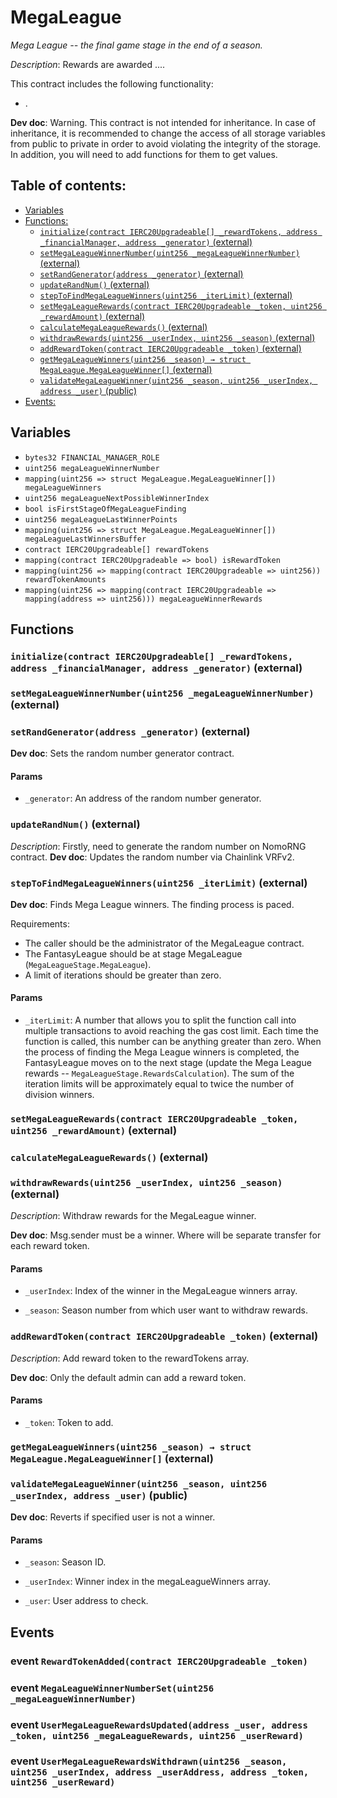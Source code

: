 # MegaLeague
*Mega League -- the final game stage in the end of a season.*

*Description*: Rewards are awarded ....

This contract includes the following functionality:
 - .


**Dev doc**: Warning. This contract is not intended for inheritance. In case of inheritance, it is recommended to change the
access of all storage variables from public to private in order to avoid violating the integrity of the storage. In
addition, you will need to add functions for them to get values.

## Table of contents:
- [Variables](#variables)
- [Functions:](#functions)
  - [`initialize(contract IERC20Upgradeable[] _rewardTokens, address _financialManager, address _generator)` (external) ](#megaleague-initialize-contract-ierc20upgradeable---address-address-)
  - [`setMegaLeagueWinnerNumber(uint256 _megaLeagueWinnerNumber)` (external) ](#megaleague-setmegaleaguewinnernumber-uint256-)
  - [`setRandGenerator(address _generator)` (external) ](#megaleague-setrandgenerator-address-)
  - [`updateRandNum()` (external) ](#megaleague-updaterandnum--)
  - [`stepToFindMegaLeagueWinners(uint256 _iterLimit)` (external) ](#megaleague-steptofindmegaleaguewinners-uint256-)
  - [`setMegaLeagueRewards(contract IERC20Upgradeable _token, uint256 _rewardAmount)` (external) ](#megaleague-setmegaleaguerewards-contract-ierc20upgradeable-uint256-)
  - [`calculateMegaLeagueRewards()` (external) ](#megaleague-calculatemegaleaguerewards--)
  - [`withdrawRewards(uint256 _userIndex, uint256 _season)` (external) ](#megaleague-withdrawrewards-uint256-uint256-)
  - [`addRewardToken(contract IERC20Upgradeable _token)` (external) ](#megaleague-addrewardtoken-contract-ierc20upgradeable-)
  - [`getMegaLeagueWinners(uint256 _season) → struct MegaLeague.MegaLeagueWinner[]` (external) ](#megaleague-getmegaleaguewinners-uint256-)
  - [`validateMegaLeagueWinner(uint256 _season, uint256 _userIndex, address _user)` (public) ](#megaleague-validatemegaleaguewinner-uint256-uint256-address-)
- [Events:](#events)

## Variables <a name="variables"></a>
- `bytes32 FINANCIAL_MANAGER_ROLE`
- `uint256 megaLeagueWinnerNumber`
- `mapping(uint256 => struct MegaLeague.MegaLeagueWinner[]) megaLeagueWinners`
- `uint256 megaLeagueNextPossibleWinnerIndex`
- `bool isFirstStageOfMegaLeagueFinding`
- `uint256 megaLeagueLastWinnerPoints`
- `mapping(uint256 => struct MegaLeague.MegaLeagueWinner[]) megaLeagueLastWinnersBuffer`
- `contract IERC20Upgradeable[] rewardTokens`
- `mapping(contract IERC20Upgradeable => bool) isRewardToken`
- `mapping(uint256 => mapping(contract IERC20Upgradeable => uint256)) rewardTokenAmounts`
- `mapping(uint256 => mapping(contract IERC20Upgradeable => mapping(address => uint256))) megaLeagueWinnerRewards`

## Functions <a name="functions"></a>

### `initialize(contract IERC20Upgradeable[] _rewardTokens, address _financialManager, address _generator)` (external) <a name="megaleague-initialize-contract-ierc20upgradeable---address-address-"></a>


### `setMegaLeagueWinnerNumber(uint256 _megaLeagueWinnerNumber)` (external) <a name="megaleague-setmegaleaguewinnernumber-uint256-"></a>


### `setRandGenerator(address _generator)` (external) <a name="megaleague-setrandgenerator-address-"></a>

**Dev doc**: Sets the random number generator contract.



#### Params
 - `_generator`: An address of the random number generator.

### `updateRandNum()` (external) <a name="megaleague-updaterandnum--"></a>

*Description*: Firstly, need to generate the random number on NomoRNG contract.
**Dev doc**: Updates the random number via Chainlink VRFv2.



### `stepToFindMegaLeagueWinners(uint256 _iterLimit)` (external) <a name="megaleague-steptofindmegaleaguewinners-uint256-"></a>

**Dev doc**: Finds Mega League winners. The finding process is paced.

Requirements:
- The caller should be the administrator of the MegaLeague contract.
- The FantasyLeague should be at stage MegaLeague (`MegaLeagueStage.MegaLeague`).
- A limit of iterations should be greater than zero.



#### Params
 - `_iterLimit`:   A number that allows you to split the function call into multiple transactions to avoid
reaching the gas cost limit. Each time the function is called, this number can be anything greater than zero.
When the process of finding the Mega League winners is completed, the FantasyLeague moves on to the next stage
(update the Mega League rewards -- `MegaLeagueStage.RewardsCalculation`). The sum of the iteration limits will
be approximately equal to twice the number of division winners.

### `setMegaLeagueRewards(contract IERC20Upgradeable _token, uint256 _rewardAmount)` (external) <a name="megaleague-setmegaleaguerewards-contract-ierc20upgradeable-uint256-"></a>


### `calculateMegaLeagueRewards()` (external) <a name="megaleague-calculatemegaleaguerewards--"></a>


### `withdrawRewards(uint256 _userIndex, uint256 _season)` (external) <a name="megaleague-withdrawrewards-uint256-uint256-"></a>

*Description*: Withdraw rewards for the MegaLeague winner.

**Dev doc**: Msg.sender must be a winner. Where will be separate transfer for each reward token.


#### Params
 - `_userIndex`: Index of the winner in the MegaLeague winners array.

 - `_season`: Season number from which user want to withdraw rewards.

### `addRewardToken(contract IERC20Upgradeable _token)` (external) <a name="megaleague-addrewardtoken-contract-ierc20upgradeable-"></a>

*Description*: Add reward token to the rewardTokens array.

**Dev doc**: Only the default admin can add a reward token.


#### Params
 - `_token`: Token to add.

### `getMegaLeagueWinners(uint256 _season) → struct MegaLeague.MegaLeagueWinner[]` (external) <a name="megaleague-getmegaleaguewinners-uint256-"></a>


### `validateMegaLeagueWinner(uint256 _season, uint256 _userIndex, address _user)` (public) <a name="megaleague-validatemegaleaguewinner-uint256-uint256-address-"></a>

**Dev doc**: Reverts if specified user is not a winner.


#### Params
 - `_season`: Season ID.

 - `_userIndex`: Winner index in the megaLeagueWinners array.

 - `_user`: User address to check.
## Events <a name="events"></a>
### event `RewardTokenAdded(contract IERC20Upgradeable _token)` <a name="megaleague-rewardtokenadded-contract-ierc20upgradeable-"></a>


### event `MegaLeagueWinnerNumberSet(uint256 _megaLeagueWinnerNumber)` <a name="megaleague-megaleaguewinnernumberset-uint256-"></a>


### event `UserMegaLeagueRewardsUpdated(address _user, address _token, uint256 _megaLeagueRewards, uint256 _userReward)` <a name="megaleague-usermegaleaguerewardsupdated-address-address-uint256-uint256-"></a>


### event `UserMegaLeagueRewardsWithdrawn(uint256 _season, uint256 _userIndex, address _userAddress, address _token, uint256 _userReward)` <a name="megaleague-usermegaleaguerewardswithdrawn-uint256-uint256-address-address-uint256-"></a>


